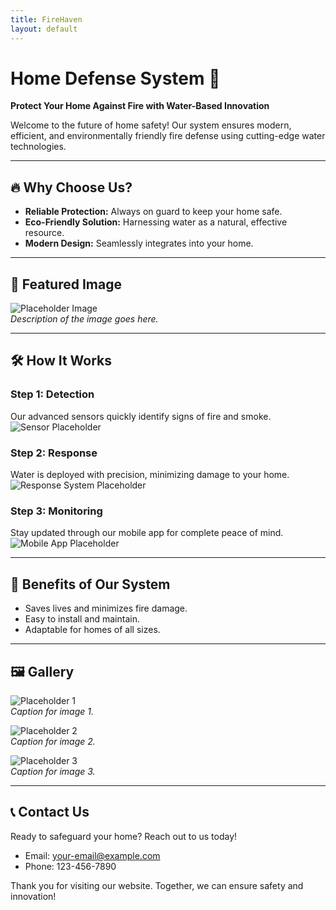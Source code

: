 ```yaml
---
title: FireHaven
layout: default
---
```


# Home Defense System 🌊
**Protect Your Home Against Fire with Water-Based Innovation**

Welcome to the future of home safety! Our system ensures modern, efficient, and environmentally friendly fire defense using cutting-edge water technologies. 

---

## 🔥 Why Choose Us?
- **Reliable Protection:** Always on guard to keep your home safe.
- **Eco-Friendly Solution:** Harnessing water as a natural, effective resource.
- **Modern Design:** Seamlessly integrates into your home.

---

## 📸 Featured Image
![Placeholder Image](#)  
*Description of the image goes here.*

---

## 🛠 How It Works
### Step 1: Detection  
Our advanced sensors quickly identify signs of fire and smoke.  
![Sensor Placeholder](#)

### Step 2: Response  
Water is deployed with precision, minimizing damage to your home.  
![Response System Placeholder](#)

### Step 3: Monitoring  
Stay updated through our mobile app for complete peace of mind.  
![Mobile App Placeholder](#)

---

## 🌟 Benefits of Our System
- Saves lives and minimizes fire damage.
- Easy to install and maintain.
- Adaptable for homes of all sizes.

---

## 🖼 Gallery
![Placeholder 1](#)  
*Caption for image 1.*

![Placeholder 2](#)  
*Caption for image 2.*

![Placeholder 3](#)  
*Caption for image 3.*

---

## 📞 Contact Us
Ready to safeguard your home? Reach out to us today!  
- Email: [your-email@example.com](mailto:your-email@example.com)  
- Phone: 123-456-7890  

Thank you for visiting our website. Together, we can ensure safety and innovation!


